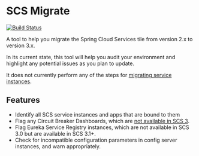 # SCS Migrate

[![Build Status](https://travis-ci.com/zmb3/scs-migrate.svg?token=rV9CBTWmzXChoM9GCTab&branch=master)](https://travis-ci.com/zmb3/scs-migrate)

A tool to help you migrate the Spring Cloud Services tile
from version 2.x to version 3.x.

In its current state, this tool will help you audit your environment
and highlight any potential issues as you plan to update.

It does not currently perform any of the steps for
[migrating service instances](https://docs.pivotal.io/spring-cloud-services/3-1/common/config-server/managing-service-instances.html#migrating-2-0-or-1-5-service-instances).

## Features

- Identify all SCS service instances and apps that are bound to them
- Flag any Circuit Breaker Dashboards, which are
  [not available in SCS 3](https://tanzu.vmware.com/content/practitioners/replacing-the-spring-cloud-services-circuit-breaker-dashboard).
- Flag Eureka Service Registry instances, which are not available in SCS 3.0
  but are available in SCS 3.1+.
- Check for incompatible configuration parameters in config server instances,
  and warn appropriately.
